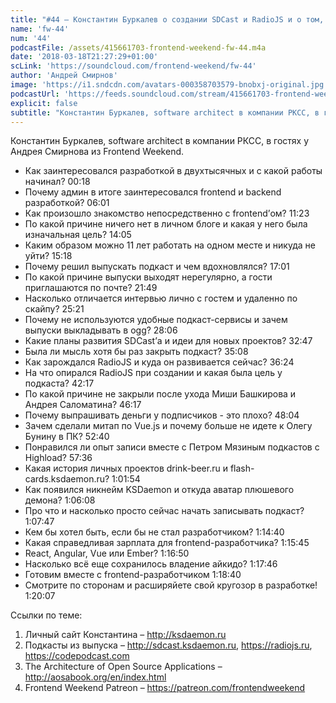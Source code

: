```yaml
---
title: "#44 – Константин Буркалев о создании SDCast и RadioJS и о том, как начать свой подкаст с нуля"
name: 'fw-44'
num: '44'
podcastFile: /assets/415661703-frontend-weekend-fw-44.m4a
date: '2018-03-18T21:27:29+01:00'
scLink: 'https://soundcloud.com/frontend-weekend/fw-44'
author: 'Андрей Смирнов'
image: 'https://i1.sndcdn.com/avatars-000358703579-bnobxj-original.jpg'
podcastUrl: 'https://feeds.soundcloud.com/stream/415661703-frontend-weekend-fw-44.m4a'
explicit: false
subtitle: "Константин Буркалев, software architect в компании РКСС, в гостях у Андрея Смирнова из Frontend Weekend.  "
---
```

Константин Буркалев, software architect в компании РКСС, в гостях у Андрея Смирнова из Frontend Weekend.  

- Как заинтересовался разработкой в двухтысячных и с какой работы начинал? <timecode>00:18</timecode>
- Почему админ в итоге заинтересовался frontend и backend разработкой? <timecode>06:01</timecode>
- Как произошло знакомство непосредственно с frontend’ом? <timecode>11:23</timecode>
- По какой причине ничего нет в личном блоге и какая у него была изначальная цель? <timecode>14:05</timecode>
- Каким образом можно 11 лет работать на одном месте и никуда не уйти? <timecode>15:18</timecode>
- Почему решил выпускать подкаст и чем вдохновлялся? <timecode>17:01</timecode>
- По какой причине выпуски выходят нерегулярно, а гости приглашаются по почте? <timecode>21:49</timecode>
- Насколько отличается интервью лично с гостем и удаленно по скайпу? <timecode>25:21</timecode> 
- Почему не используются удобные подкаст-сервисы и зачем выпуски выкладывать в ogg? <timecode>28:06</timecode>
- Какие планы развития SDCast’а и идеи для новых проектов? <timecode>32:47</timecode>
- Была ли мысль хотя бы раз закрыть подкаст? <timecode>35:08</timecode>
- Как зарождался RadioJS и куда он развивается сейчас? <timecode>36:24</timecode>
- На что опирался RadioJS при создании и какая была цель у подкаста? <timecode>42:17</timecode>
- По какой причине не закрыли после ухода Миши Башкирова и Андрея Саломатина? <timecode>46:17</timecode>
- Почему выпрашивать деньги у подписчиков - это плохо? <timecode>48:04</timecode>
- Зачем сделали митап по Vue.js и почему больше не идете к Олегу Бунину в ПК? <timecode>52:40</timecode>
- Понравился ли опыт записи вместе с Петром Мязиным подкастов с Highload? <timecode>57:36</timecode>
- Какая история личных проектов drink-beer.ru и flash-cards.ksdaemon.ru? <timecode>1:01:54</timecode>
- Как появился никнейм KSDaemon и откуда аватар плюшевого демона? <timecode>1:06:08</timecode>
- Про что и насколько просто сейчас начать записывать подкаст? <timecode>1:07:47</timecode>
- Кем бы хотел быть, если бы не стал разработчиком? <timecode>1:14:40</timecode>
- Какая справедливая зарплата для frontend-разработчика? <timecode>1:15:45</timecode>
- React, Angular, Vue или Ember? <timecode>1:16:50</timecode>
- Насколько всё еще сохранилось владение айкидо? <timecode>1:17:46</timecode>
- Готовим вместе с frontend-разработчиком <timecode>1:18:40</timecode>
- Смотрите по сторонам и расширяйете свой кругозор в разработке! <timecode>1:20:07</timecode>

Ссылки по теме:
1) Личный сайт Константина – http://ksdaemon.ru
2) Подкасты из выпуска – http://sdcast.ksdaemon.ru, https://radiojs.ru, https://codepodcast.com
3) The Architecture of Open Source Applications – http://aosabook.org/en/index.html
4) Frontend Weekend Patreon – https://patreon.com/frontendweekend